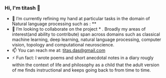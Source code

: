### Hi, I'm titash 👋

- 🔭 I’m currently refining my hand at particular tasks in the domain of Natural language processing such as : **
- 👯 I’m looking to collaborate on the project * . Broadly my areas of interest(and ability to contribute) span across domains such as classical machine learning, deep learning, natural language processing, computer vision, topology and computational neuroscience.
- 📫 You can reach me at: titas.das@gmail.com 
- ⚡ Fun fact: I wrote poems and short anecdotal notes in a diary rougly within the context of life and philosophy as a child that the adult version of me finds instructional and keeps going back to from time to time.   


<!--
**TitasDas/TitasDas** is a ✨ _special_ ✨ repository because its `README.md` (this file) appears on your GitHub profile.

Here are some ideas to get you started:

- 🔭 I’m currently working on ...
- 🌱 I’m currently learning ...
- 👯 I’m looking to collaborate on ...
- 🤔 I’m looking for help with ...
- 💬 Ask me about ...
- 📫 How to reach me: ...
- 😄 Pronouns: ...
- ⚡ Fun fact: ...
-->
